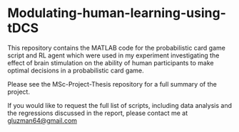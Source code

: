 # Modulating-human-learning-using-tDCS

This repository contains the MATLAB code for the probabilistic card game script and RL agent which were used in my experiment investigating the effect of brain stimulation on the ability of human participants to make optimal decisions in a probabilistic card game. 

Please see the MSc-Project-Thesis repository for a full summary of the project.

If you would like to request the full list of scripts, including data analysis and the regressions discussed in the report, please contact me at gluzman64@gmail.com
